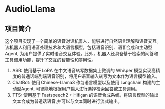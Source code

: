 # AudioLlama
## 项目简介
这个项目实现了一个简单的语音对话机器人，能够进行自然语言理解和语音交互。该机器人利用语音处理技术和大语言模型，包括语音识别、语音合成和主动型Agent, 为用户提供了实时语音交互体验。此外，机器人还具备基于检索的问答和工具调用功能，提升了交互的智能性和实用性。
1. ASR: 使用基于 LoRA 在中文语音转写数据集上微调的 Whisper 模型实现高精度的普通话端到端语音识别，将用户语音输入转写为文本作为语言模型输入。
2. ChatBot: 使用 Chinese-Llama3 作为语言模型以及使用 Langchain 构建的主动型Agent, 可智能地根据用户输入进行选择检索回答或工具调用。
3. TTS: 使用基于 Fastspeech2 + Hifigan 的语音合成系统，将语言模型的输出文本合成为普通话语音,并可以与文本同时进行流式输出。 
